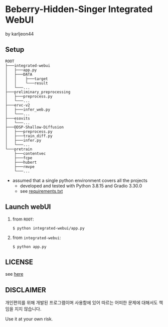 # Beberry-Hidden-Singer Integrated WebUI
by karljeon44

## Setup
```
ROOT
├───integrated-webui
│   ├───app.py
│   ├───DATA
│   │    ├───target
│   │    └───result
│   └───...
├───preliminary_preprocessing
│   ├───preprocess.py
│   └───...
├───ervc-v2
│   ├───infer_web.py
│   └───...
├───esovits
│   └───...
├───DDSP-Shallow-Diffusion
│   ├───preprocess.py
│   ├───train_diff.py
│   ├───infer.py
│   └───...
└───pretrain
    ├───contentvec
    ├───fcpe
    ├───hubert
    ├───rmvpe
    └───...

```

* assumed that a single python environment covers all the projects
  * developed and tested with Python 3.8.15 and Gradio 3.30.0
  * see [requirements.txt](https://github.com/beberry-hidden-singer/integrated_webui/requirements.txt)

## Launch webUI
1. from `ROOT`:
    ```shell
    $ python integrated-webui/app.py
    ```
2. from `integrated-webui`:
     ```shell
    $ python app.py
    ```

## LICENSE
see [here](https://github.com/beberry-hidden-singer/integrated_webui/LICENSE)

## DISCLAIMER
개인편의를 위해 개발된 프로그램이며 사용함에 있어 따르는 어떠한 문제에 대해서도 책임을 지지 않습니다.

Use it at your own risk.
